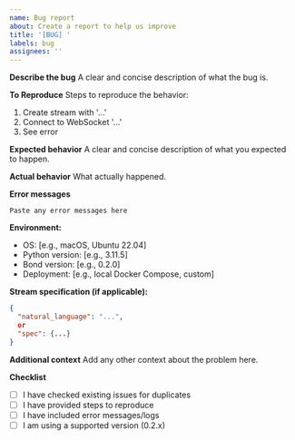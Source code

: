 ```yaml
---
name: Bug report
about: Create a report to help us improve
title: '[BUG] '
labels: bug
assignees: ''
---
```


**Describe the bug**
A clear and concise description of what the bug is.

**To Reproduce**
Steps to reproduce the behavior:
1. Create stream with '...'
2. Connect to WebSocket '...'
3. See error

**Expected behavior**
A clear and concise description of what you expected to happen.

**Actual behavior**
What actually happened.

**Error messages**
```
Paste any error messages here
```

**Environment:**
 - OS: [e.g., macOS, Ubuntu 22.04]
 - Python version: [e.g., 3.11.5]
 - Bond version: [e.g., 0.2.0]
 - Deployment: [e.g., local Docker Compose, custom]

**Stream specification (if applicable):**
```json
{
  "natural_language": "...",
  or
  "spec": {...}
}
```

**Additional context**
Add any other context about the problem here.

**Checklist**
- [ ] I have checked existing issues for duplicates
- [ ] I have provided steps to reproduce
- [ ] I have included error messages/logs
- [ ] I am using a supported version (0.2.x)
